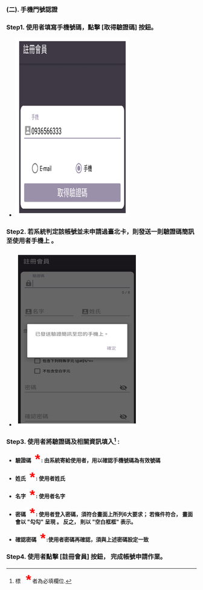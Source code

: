### \(二\). 手機門號認證

### Step1. 使用者填寫手機號碼，點擊 \[取得驗證碼\] 按鈕。

* ![](/assets/phone_Reg1.png)

### Step2. 若系統判定該帳號並未申請過臺北卡，則發送一則驗證碼簡訊至使用者手機上 。

* ### ![](/assets/phone_reg2.png)

### Step3. 使用者將驗證碼及相關資訊填入[^1] :

* #### 驗證碼![](/assets/star.png) : 由系統寄給使用者，用以確認手機號碼為有效號碼
* #### 姓氏![](/assets/star.png) : 使用者姓氏
* #### 名字![](/assets/star.png) : 使用者名字
* #### 密碼![](/assets/star.png) : 使用者登入密碼，須符合畫面上所列6大要求； 若條件符合， 畫面會以 "勾勾" 呈現 。 反之， 則以 "空白框框"  表示。
* #### 確認密碼![](/assets/star.png) :使用者密碼再確認，須與上述密碼設定一致

### Step4. 使用者點擊 \[註冊會員\] 按鈕， 完成帳號申請作業。

#### 

#### 

[^1]: 標 ![](/assets/star.png) 者為必填欄位.

